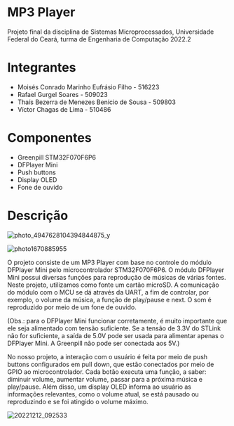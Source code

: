# MP3 Player
Projeto final da disciplina de Sistemas Microprocessados, Universidade Federal do Ceará, turma de Engenharia de Computação 2022.2

# Integrantes
* Moisés Conrado Marinho Eufrásio Filho - 516223
* Rafael Gurgel Soares - 509023
* Thaís Bezerra de Menezes Benício de Sousa - 509803
* Víctor Chagas de Lima - 510486

# Componentes
* Greenpill STM32F070F6P6
* DFPlayer Mini
* Push buttons
* Display OLED
* Fone de ouvido

# Descrição
![photo_4947628104394844875_y](https://user-images.githubusercontent.com/110418856/207138031-0827b27d-19b4-482d-9ff1-0d850947c7c6.jpg)

![photo1670885955](https://user-images.githubusercontent.com/111692964/207183933-7dc53c64-364c-4510-af2e-a47af612028f.jpeg)

O projeto consiste de um MP3 Player com base no controle do módulo DFPlayer Mini pelo microcontrolador STM32F070F6P6.
O módulo DFPlayer Mini possui diversas funções para reprodução de músicas de várias fontes. Neste projeto, utilizamos como fonte um cartão microSD. A comunicação do módulo com o MCU se dá através da UART, a fim de controlar, por exemplo, o volume da música, a função de play/pause e next. O som é reproduzido por meio de um fone de ouvido.

(Obs.: para o DFPlayer Mini funcionar corretamente, é muito importante que ele seja alimentado com tensão suficiente. Se a tensão de 3.3V do STLink não for suficiente, a saída de 5.0V pode ser usada para alimentar apenas o DFPlayer Mini. A Greenpill não pode ser conectada aos 5V.)

No nosso projeto, a interação com o usuário é feita por meio de push buttons configurados em pull down, que estão conectados por meio de GPIO ao microcontrolador. Cada botão executa uma função, a saber: diminuir volume, aumentar volume, passar para a próxima música e play/pause. Além disso, um display OLED informa ao usuário as informações relevantes, como o volume atual, se está pausado ou reproduzindo e se foi atingido o volume máximo.

![20221212_092533](https://user-images.githubusercontent.com/110418856/207137539-2133a9a0-acf7-4960-9fe5-9655ff0a31e9.jpg)
